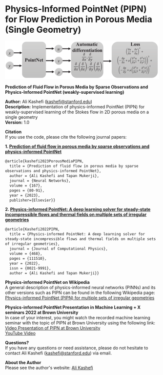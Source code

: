 # Physics-Informed PointNet (PIPN) for Flow Prediction in Porous Media (Single Geometry)

![pic](./Figure1prime_model-1.png)

**Prediction of Fluid Flow in Porous Media by Sparse Observations and Physics-Informed PointNet (weakly-supervised learning)**

**Author:** Ali Kashefi (kashefi@stanford.edu)<br>
**Description:** Implementation of physics-informed PointNet (PIPN) for weakly-supervised learning of the Stokes flow in 2D porous media on a single geometry <br>
**Version:** 1.0 <br>

**Citation** <br>
If you use the code, please cite the following journal papers: <br>

**1. [Prediction of fluid flow in porous media by sparse observations and physics-informed PointNet](https://doi.org/10.1016/j.neunet.2023.08.006)**

    @article{kashefi2023PorousMediaPIPN,
      title = {Prediction of fluid flow in porous media by sparse observations and physics-informed PointNet},
      author = {Ali Kashefi and Tapan Mukerji},
      journal = {Neural Networks},
      volume = {167},
      pages = {80-91},
      year = {2023},
      publisher={Elsevier}}

**2. [Physics-informed PointNet: A deep learning solver for steady-state incompressible flows and thermal fields on multiple sets of irregular geometries](https://doi.org/10.1016/j.jcp.2022.111510)**

    @article{Kashefi2022PIPN,
      title = {Physics-informed PointNet: A deep learning solver for steady-state incompressible flows and thermal fields on multiple sets of irregular geometries},
      journal = {Journal of Computational Physics},
      volume = {468},
      pages = {111510},
      year = {2022}, 
      issn = {0021-9991},
      author = {Ali Kashefi and Tapan Mukerji}}
    
**Physics-informed PointNet on Wikipedia** <br>
A general description of physics-informed neural networks (PINNs) and its other versions such as PIPN can be found in the following Wikipedia page:<br>
[Physics-informed PointNet (PIPN) for multiple sets of irregular geometries](https://en.wikipedia.org/wiki/Physics-informed_neural_networks#Physics-informed_PointNet_(PIPN)_for_multiple_sets_of_irregular_geometries)

**Physics-informed PointNet Presentation in Machine Learning + X seminars 2022 at Brown University**<br>
In case of your interest, you might watch the recorded machine learning seminar with the topic of PIPN at Brown University using the following link:<br> 
[Video Presentation of PIPN at Brown University](https://www.dropbox.com/s/oafbjl6xaihotqa/GMT20220325-155140_Recording_2560x1440.mp4?dl=0) <br>
[YouTube Video](https://www.youtube.com/watch?v=faeHARnPSVE)

**Questions?** <br>
If you have any questions or need assistance, please do not hesitate to contact Ali Kashefi (kashefi@stanford.edu) via email. 

**About the Author** <br>
Please see the author's website: [Ali Kashefi](https://web.stanford.edu/~kashefi/) 
